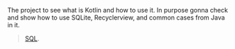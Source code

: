 The project to see what is Kotlin and how to use it. In purpose gonna check and show how to use SQLite, Recyclerview, and common cases from Java in it.
>[SQL](https://github.com/AlexDejss/Push-ups-Counter/tree/master/app/src/main/java/dejss/pushupcounter/DataBase).
